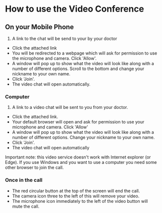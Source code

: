 # How to use the Video Conference

## On your Mobile Phone
1. A link to the chat will be send to your by your doctor
- Click the attached link
- You will be redirected to a webpage which will ask for permission to use the microphone and camera. Click 'Allow'.
- A window will pop up to show what the video will look like along with a number of different options. Scroll to the bottom and change your nickname to your own name.
- Click 'Join'.
- The video chat will open automatically.

### Computer 
1. A link to a video chat will be sent to you from your doctor.
- Click the attached link.
- Your default browser will open and ask for permission to use your microphone and camera. Click 'Allow'
- A window will pop up to show what the video will look like along with a number of different options. Change your nickname to your own name.
- Click 'Join'.
- The video chat will open automatically

Important note: this video service doesn't work with Internet explorer (or Edge). If you use Windows and you want to use a computer you need some other browser to join the call.

### Once in the call
- The red circular button at the top of the screen will end the call.
- The camera icon three to the left of this will remove your video.
- The microphone icon immediately to the left of the video button will mute the call.


